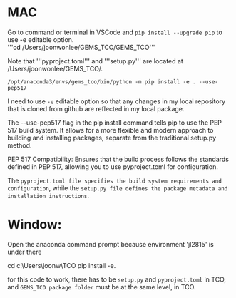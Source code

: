 # MAC

Go to command or terminal in VSCode and ```pip install --upgrade pip``` to use -e editable option.   
'''cd /Users/joonwonlee/GEMS_TCO/GEMS_TCO'''

Note that '''pyproject.toml''' and '''setup.py''' are located at /Users/joonwonlee/GEMS_TCO/.

``` /opt/anaconda3/envs/gems_tco/bin/python -m pip install -e . --use-pep517 ```

I need to use ```-e``` editable option so that any changes in my local repository that is cloned from github are reflected in my local package.

The --use-pep517 flag in the pip install command tells pip to use the PEP 517 build system. It allows for a more flexible and modern approach to building and installing packages, separate from the traditional setup.py method.

PEP 517 Compatibility: Ensures that the build process follows the standards defined in PEP 517, allowing you to use pyproject.toml for configuration.

The ```pyproject.toml file specifies the build system requirements and configuration```, while the ```setup.py file defines the package metadata and installation instructions```.

# Window:

Open the anaconda command prompt because environment 'jl2815' is under there

cd c:\\Users\\joonw\\TCO
pip install -e.      

for this code to work, there has to be ```setup.py``` and ```pyproject.toml``` in TCO, and ```GEMS_TCO package folder``` must be at the same level, in TCO.   
